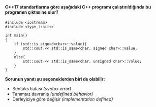 #### C++17 standartlarına göre aşağıdaki C++ programı çalıştırıldığında bu programın çıktısı ne olur?

```
#include <iostream>
#include <type_traits>
 
int main()
{
	if (std::is_signed<char>::value){
		std::cout << std::is_same<char, signed char>::value;
	}
	else{
		std::cout << std::is_same<char, unsigned char>::value;
	}
}

```

__Sorunun yanıtı şu seçeneklerden biri de olabilir:__

+ Sentaks hatası *(syntax error)*
+ Tanımsız davranış *(undefined behavior)*
+ Derleyiciye göre değişir *(implementation defined)*
